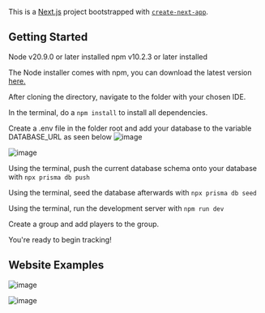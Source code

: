 This is a [Next.js](https://nextjs.org/) project bootstrapped with [`create-next-app`](https://github.com/vercel/next.js/tree/canary/packages/create-next-app).

## Getting Started

Node v20.9.0 or later installed
npm v10.2.3 or later installed

The Node installer comes with npm, you can download the latest version [here.](https://nodejs.org/en/download/)

After cloning the directory, navigate to the folder with your chosen IDE.

In the terminal, do a `npm install` to install all dependencies.

Create a .env file in the folder root and add your database to the variable DATABASE_URL as seen below
![image](https://github.com/zurovirus/savage-loot-tracker/assets/128162169/df755b3c-5768-427f-8d1b-9b1977dd508a)

![image](https://github.com/zurovirus/savage-loot-tracker/assets/128162169/463d709c-91bd-423e-a841-43706d89a197)

Using the terminal, push the current database schema onto your database with `npx prisma db push`

Using the terminal, seed the database afterwards with `npx prisma db seed`

Using the terminal, run the development server with `npm run dev`

Create a group and add players to the group.

You're ready to begin tracking!

## Website Examples

![image](https://github.com/zurovirus/savage-loot-tracker/assets/128162169/83af67d4-0aa5-4ba4-ad81-6ab8bf6e1737)

![image](https://github.com/zurovirus/savage-loot-tracker/assets/128162169/ec4ee089-fbc5-4232-9da9-f2d87b081c84)


